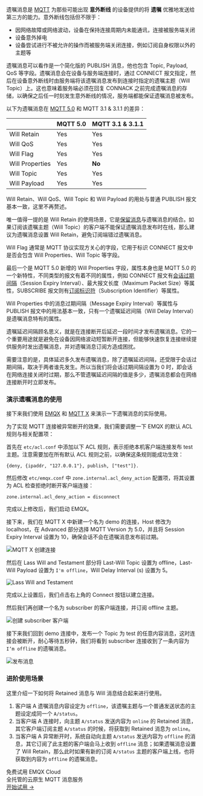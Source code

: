 遗嘱消息是 [MQTT](https://www.emqx.com/zh/mqtt) 为那些可能出现 **意外断线** 的设备提供的将 **遗嘱** 优雅地发送给第三方的能力。意外断线包括但不限于：

- 因网络故障或网络波动，设备在保持连接周期内未能通讯，连接被服务端关闭
- 设备意外掉电
- 设备尝试进行不被允许的操作而被服务端关闭连接，例如订阅自身权限以外的主题等

遗嘱消息可以看作是一个简化版的 PUBLISH 消息，他也包含 Topic, Payload, QoS 等字段。遗嘱消息会在设备与服务端连接时，通过 CONNECT 报文指定，然后在设备意外断线时由服务端将该遗嘱消息发布到连接时指定的遗嘱主题（Will Topic）上。这也意味着服务端必须在回复 CONNACK 之前完成遗嘱消息的存储，以确保之后任一时刻发生意外断线的情况，服务端都能保证遗嘱消息被发布。

以下为遗嘱消息在 [MQTT 5.0](https://www.emqx.com/zh/mqtt/mqtt5) 和 MQTT 3.1 & 3.1.1 的差异：

|                 | MQTT 5.0 | MQTT 3.1 & 3.1.1 |
| :-------------- | :------- | :--------------- |
| Will Retain     | Yes      | Yes              |
| Will QoS        | Yes      | Yes              |
| Will Flag       | Yes      | Yes              |
| Will Properties | Yes      | **No**           |
| Will Topic      | Yes      | Yes              |
| Will Payload    | Yes      | Yes              |

Will Retain、Will QoS、Will Topic 和 Will Payload 的用处与普通 PUBLISH 报文基本一致，这里不再赘述。

唯一值得一提的是 Will Retain 的使用场景，它是[保留消息](https://www.emqx.com/zh/blog/message-retention-and-message-expiration-interval-of-emqx-mqtt5-broker)与遗嘱消息的结合。如果订阅该遗嘱主题（Will Topic）的客户端不能保证遗嘱消息发布时在线，那么建议为遗嘱消息设置 Will Retain，避免订阅端错过遗嘱消息。

Will Flag 通常是 MQTT 协议实现方关心的字段，它用于标识 CONNECT 报文中是否会包含 Will Properties、Will Topic 等字段。

最后一个是 MQTT 5.0 新增的 Will Properties 字段，属性本身也是 MQTT 5.0 的一个新特性，不同类型的报文有着不同的属性，例如 CONNECT 报文有[会话过期间隔](https://www.emqx.com/zh/blog/message-retention-and-message-expiration-interval-of-emqx-mqtt5-broker)（Session Expiry Interval）、最大报文长度（Maximum Packet Size）等属性，SUBSCRIBE 报文则有[订阅标识符](https://www.emqx.com/zh/blog/subscription-identifier-and-subscription-options)（Subscription Identifier）等属性。

Will Properties 中的消息过期间隔（Message Expiry Interval）等属性与 PUBLISH 报文中的用法基本一致，只有一个遗嘱延迟间隔（Will Delay Interval）是遗嘱消息特有的属性。

遗嘱延迟间隔顾名思义，就是在连接断开后延迟一段时间才发布遗嘱消息。它的一个重要用途就是避免在设备因网络波动短暂断开连接，但能够快速恢复连接继续提供服务时发出遗嘱消息，并对遗嘱消息订阅方造成困扰。

需要注意的是，具体延迟多久发布遗嘱消息，除了遗嘱延迟间隔，还受限于会话过期间隔，取决于两者谁先发生。所以当我们将会话过期间隔设置为 0 时，即会话在网络连接关闭时过期，那么不管遗嘱延迟间隔的值是多少，遗嘱消息都会在网络连接断开时立即发布。

### 演示遗嘱消息的使用

接下来我们使用 [EMQX](https://www.emqx.io/zh) 和 [MQTT X](https://mqttx.app/zh) 来演示一下遗嘱消息的实际使用。

为了实现 MQTT 连接被异常断开的效果，我们需要调整一下 EMQX 的默认 ACL 规则与相关配置项：

首先在 `etc/acl.conf` 中添加以下 ACL 规则，表示拒绝本机客户端连接发布 test 主题。注意需要加在所有默认 ACL 规则之前，以确保这条规则能成功生效：

```
{deny, {ipaddr, "127.0.0.1"}, publish, ["test"]}.
```

然后修改 `etc/emqx.conf` 中 `zone.internal.acl_deny_action` 配置项，将其设置为 ACL 检查拒绝时断开客户端连接：

```
zone.internal.acl_deny_action = disconnect
```

完成以上修改后，我们启动 EMQX。

接下来，我们在 MQTT X 中新建一个名为 demo 的连接，Host 修改为 localhost，在 Advanced 部分选择 MQTT Version 为 5.0，并且将 Session Expiry Interval 设置为 10，确保会话不会在遗嘱消息发布前过期。

![MQTT X 创建连接](https://assets.emqx.com/images/944beb7b3bade0f748ef8ba941b75b18.png)

然后在 Lass Will and Testament 部分将 Last-Will Topic 设置为 offline，Last-Will Payload 设置为 `I'm offline`，Will Delay Interval (s) 设置为 5。

![Lass Will and Testament](https://assets.emqx.com/images/1a0b8deedbeb35560eeab52c56c5d569.png)

完成以上设置后，我们点击右上角的 Connect 按钮以建立连接。

然后我们再创建一个名为 subscriber 的客户端连接，并订阅 offline 主题。

![创建 subscriber 客户端](https://assets.emqx.com/images/dff812179bd1fdd3c2e02d05f1561cdd.png)

接下来我们回到 demo 连接中，发布一个 Topic 为 test 的任意内容消息，这时连接会被断开，耐心等待五秒钟，我们将看到 subscriber 连接收到了一条内容为 `I‘m offline` 的遗嘱消息。

![发布消息](https://assets.emqx.com/images/5ca474341ab19f2b1ea41a46b736bada.png)

### 进阶使用场景

这里介绍一下如何将 Retained 消息与 Will 消息结合起来进行使用。

1. 客户端 A 遗嘱消息内容设定为 `offline`，该遗嘱主题与一个普通发送状态的主题设定成同一个 `A/status`。
2. 当客户端 A 连接时，向主题 `A/status` 发送内容为 `online` 的 Retained 消息，其它客户端订阅主题 `A/status` 的时候，将获取到 Retained 消息为 `online`。
3. 当客户端 A 异常断开时，系统自动向主题 `A/status` 发送内容为 `offline` 的消息，其它订阅了此主题的客户端会马上收到 `offline` 消息；如果遗嘱消息设置了 Will Retain，那么此时如果有新的订阅 `A/status` 主题的客户端上线，也将获取到内容为 `offline` 的遗嘱消息。


<section class="promotion">
    <div>
        免费试用 EMQX Cloud
        <div class="is-size-14 is-text-normal has-text-weight-normal">全托管的云原生 MQTT 消息服务</div>
    </div>
    <a href="https://www.emqx.com/zh/signup?continue=https://cloud.emqx.com/console/deployments/0?oper=new" class="button is-gradient px-5">开始试用 →</a>
</section>
